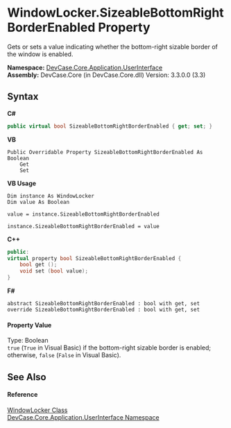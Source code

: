 # WindowLocker.SizeableBottomRightBorderEnabled Property 
 

Gets or sets a value indicating whether the bottom-right sizable border of the window is enabled.

**Namespace:**&nbsp;<a href="N_DevCase_Core_Application_UserInterface">DevCase.Core.Application.UserInterface</a><br />**Assembly:**&nbsp;DevCase.Core (in DevCase.Core.dll) Version: 3.3.0.0 (3.3)

## Syntax

**C#**<br />
``` C#
public virtual bool SizeableBottomRightBorderEnabled { get; set; }
```

**VB**<br />
``` VB
Public Overridable Property SizeableBottomRightBorderEnabled As Boolean
	Get
	Set
```

**VB Usage**<br />
``` VB Usage
Dim instance As WindowLocker
Dim value As Boolean

value = instance.SizeableBottomRightBorderEnabled

instance.SizeableBottomRightBorderEnabled = value
```

**C++**<br />
``` C++
public:
virtual property bool SizeableBottomRightBorderEnabled {
	bool get ();
	void set (bool value);
}
```

**F#**<br />
``` F#
abstract SizeableBottomRightBorderEnabled : bool with get, set
override SizeableBottomRightBorderEnabled : bool with get, set
```


#### Property Value
Type: Boolean<br />`true` (`True` in Visual Basic) if the bottom-right sizable border is enabled; otherwise, `false` (`False` in Visual Basic).

## See Also


#### Reference
<a href="T_DevCase_Core_Application_UserInterface_WindowLocker">WindowLocker Class</a><br /><a href="N_DevCase_Core_Application_UserInterface">DevCase.Core.Application.UserInterface Namespace</a><br />
